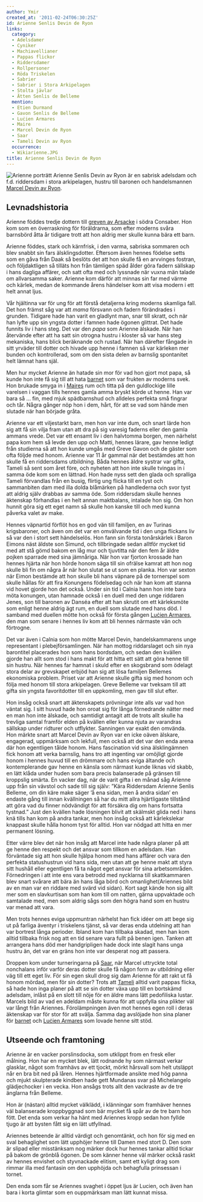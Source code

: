 ```yaml
---
author: Ymir
created_at: '2011-02-24T06:30:25Z'
id: Arienne Senlis Devin de Ryon
links:
  category:
  - Adelsdamer
  - Cyniker
  - Machiavellianer
  - Pappas flickor
  - Riddersdamer
  - Rollpersoner
  - Röda Triskelen
  - Sabrier
  - Sabrier i Stora Arkipelagen
  - Stolta jävlar
  - Ätten Senlis de Belleme
  mention:
  - Etien Durmand
  - Gavon Senlis de Belleme
  - Luċien Armares
  - Maire
  - Marcel Devin de Ryon
  - Saar
  - Tameli Devin av Ryon
  occurrence:
  - Wikiarienne.JPG
title: Arienne Senlis Devin de Ryon
---
```


![Arienne porträtt] Arienne Senlis Devin av Ryon är en sabrisk adelsdam och f.d. riddersdam i stora arkipelagen,
hustru till baronen och handelsmannen [Marcel Devin av Ryon].

Levnadshistoria
---------------

Arienne föddes tredje dottern till [greven av Arsacke] i södra Consaber. Hon kom som en överraskning
för föräldrarna, som efter moderns svåra barnsbörd åtta år tidigare trott att hon aldrig mer skulle
kunna bära ett barn.

Arienne föddes, stark och kärnfrisk, i den varma, sabriska sommaren och blev snabbt sin fars
älsklingsdotter. Eftersom även hennes födelse setts som en gåva från Daak så beslöts det att hon
skulle få en arvvinges fostran, och följdaktligen så tilläts hon från tämligen späd ålder göra
fadern sällskap i hans dagliga affärer, och satt ofta med och lyssnade när vuxna män talade om
allvarsamma saker. Arienne kom därför att minnas sin far med värme och kärlek, medan de kommande
årens händelser kom att visa modern i ett helt annat ljus.

Vår hjältinna var för ung för att förstå detaljerna kring moderns skamliga fall. Det hon främst såg
var att *mama* försvann och fadern förändrades i grunden. Tidigare hade han varit en gladlynt man,
snar till skratt, och när han lyfte upp sin yngsta dotter i famnen hade ögonen glittrat. Det hade
funnits liv i hans steg. Det var den *papa* som Arienne älskade. När han återvände efter att ha satt
sin otrogna hustru i kloster så var hans steg mekaniska, hans blick beräknande och rustad. När han
därefter fångade in sitt yrväder till dotter och hivade upp henne i famnen så var kärleken mer
bunden och kontrollerad, som om den sista delen av barnslig spontanitet helt lämnat hans själ.

Men hur mycket Arienne än hatade sin mor för vad hon gjort mot papa, så kunde hon inte få sig till
att hata [barnet] som var frukten av moderns svek. Hon brukade smyga in i [Maires] rum och titta på
den guldlockige lille varelsen i vaggan tills hennes gamla amma bryskt körde ut henne. Han var bara
så ... fin, med mjuk spädbarnshud och alldeles perfekta små fingrar och tår. Några gånger nöp hon i
dem, hårt, för att se vad som hände men slutade när han började gråta.

Arienne var ett viljestarkt barn, men hon var inte dum, och snart lärde hon sig att få sin vilja
fram utan att dra på sig varesig faderns eller den gamla ammans vrede. Det var ett ensamt liv i den
halvtomma borgen, men närhelst papa kom hem så levde den upp och Matti, hennes lärare, gav henne
ledigt från studierna så att hon kunde umgås med Greve Gavon och de gäster som ofta följde med
honom. Arienne var 11 år gammal när det bestämdes att hon skulle få en riddersdams utbildning. Båda
hennes äldre systrar var gifta, Tameli så sent som året före, och nyheten att hon inte skulle
tvingas in i samma öde kom som en lättnad. Hon hade nyss sett den glada och spralliga Tameli
förvandlas från en busig, flirtig ung flicka till en tyst och sammanbiten dam med illa dolda
blåmärken på handlederna och svor tyst att aldrig själv drabbas av samma öde. Som riddersdam skulle
hennes äktenskap förhandlas i en helt annan maktbalans, intalade hon sig. Om hon hunnit göra sig ett
eget namn så skulle hon kanske till och med kunna påverka valet av make.

Hennes väpnartid förflöt hos en god vän till familjen, en av Turinas krigsbaroner, och även om det
var en omvälvande tid i den unga flickans liv så var den i stort sett händelselös. Hon fann sin
första tonårskärlek i Baron Eimons näst äldste son Simund, och tillbringade sedan alltför mycket tid
med att stå gömd bakom en låg mur och tjuvtitta när den fem år äldre pojken sparrade med sina
jämnåriga. När hon var fjorton krossade han hennes hjärta när hon hörde honom säga till sin ofrälse
kamrat att hon nog skulle bli fin om några år när hon slutat se ut som en planka. Hon var sexton när
Eimon bestämde att hon skulle bli hans väpnare på de tornerspel som skulle hållas för att fira
Konungens födelsedag och när han kom att stanna vid hovet gjorde hon det också. Under sin tid i
Calnia hann hon inte bara möta konungen, utan hamnade också i en duell med den unge riddaren Jenes,
son till baronen av Danséa efter att han skrutit om ett kärleksmöte som enligt henne aldrig ägt rum,
en duell som slutade med hans död. I samband med duellen mötte hon också för första gången [Luċien
Armares], den man som senare i hennes liv kom att bli hennes närmaste vän och förtrogne.

Det var även i Calnia som hon mötte Marcel Devin, handelskammarens unge representant i
plebejförsamlingen. När han mottog riddarslaget och sin nya barontitel placerades hon som hans
bordsdam, och sedan den kvällen gjorde han allt som stod i hans makt för att hitta ett sätt att göra
henne till sin hustru. När hennes far hamnat i skuld efter en skogsbrand som ödelagt stora delar av
grevskapet erbjöd han sig att lösa familjen Bellemes ekonomiska problem. Priset var att Arienne
skulle gifta sig med honom och följa med honom till stora arkipelagen. Greve Belleme var tveksam
till att gifta sin yngsta favoritdotter till en uppkomling, men gav till slut efter.

Hon insåg också snart att äktenskapets prövningar inte alls var vad hon väntat sig. I sitt huvud
hade hon oroat sig för långa förnedrande nätter med en man hon inte älskade, och samtidigt antagit
att de trots allt skulle ha trevliga samtal framför elden på kvällen eller kunna njuta av varandras
sällskap under ridturer och utflykter. Sanningen var exakt den omvända. Hon märkte snart att Marcel
Devin av Ryon var en icke oäven älskare, engagerad, uppmärksam och lekfull, men också att det var
den enda arena där hon egentligen tålde honom. Hans fascination vid sina älsklingämnen fick honom
att verka barnslig, hans tro att ingenting var omöjligt gjorde honom i hennes huvud till en drömmare
och hans eviga ältande och kontemplerande gav henne en känsla som närmast kunde liknas vid skabb, en
lätt klåda under huden som bara precis balanserade på gränsen till kroppslig smärta. En vacker dag,
när de varit gifta i en månad såg Arienne upp från sin vävstol och sade till sig själv: ”Kära
Riddersdam Arienne Senlis Belleme, om din käre make säger ’å ena sidan, men å andra sidan’ en
endaste gång till innan kvällningen så har du mitt allra hjärtligaste tillstånd att göra vad du
finner nödvändigt för att försäkra dig om hans fortsatta tystnad.” Just den kvällen hade lösningen
blivit att skälmskt glida ned i hans knä tills han kom på andra tankar, men hon insåg också att
kärlekslekar knappast skulle hålla honom tyst för alltid. Hon var nödgad att hitta en mer permanent
lösning.

Etter värre blev det när hon insåg att Marcel inte hade några planer på att ge henne den respekt och
det ansvar som tillkom en adelsdam. Han förväntade sig att hon skulle hjälpa honom med hans affärer
och vara den perfekta statushustrun vid hans sida, men utan att ge henne makt att styra sitt hushåll
eller egentligen få ta något eget ansvar för sina arbetsområden. Förnedringen i att inte ens vara
betrodd med nycklarna till skattkammaren blev snart svårare att bära än hans låga börd och
omanlighet(Ariennes bild av en man var en riddare med svärd vid sidan). Kort sagt kände hon sig allt
mer som en slavkurtisan som han kom till om natten, gärna uppvaktade och samtalade med, men som
aldrig sågs som den högra hand som en hustru var menad att vara.

Men trots hennes eviga uppmuntran närhelst han fick idéer om att bege sig ut på farliga äventyr i
triskelens tjänst, så var deras enda utdelning att han var bortrest långa perioder. Ibland kom han
tillbaka skadad, men han kom alltid tillbaka frisk nog att en tid senare vara fullt på benen igen.
Tanken att arrangera hans död mer handgripligen hade dock inte slagit hans unga hustru än, det var
en gräns hon inte var desperat nog att passera.

Droppen kom under turneringarna på [Saar], när Marcel uttryckte total nonchalans inför varför deras
dotter skulle få någon form av utbildning eller väg till ett eget liv. För sin egen skull drog sig
dam Arienne för att rakt ut få honom mördad, men för sin dotter? Trots att [Tameli] alltid varit
pappas flicka, så hade hon inga planer på att se sin dotter växa upp till en bortskämd adelsdam,
inlåst på en slott till nöje för en äldre mans lätt pedofiliska lustar. Marcels bild av vad en
adeldam måste kunna för att uppfylla sina plikter väl var långt från Ariennes. Förolämpningen även
mot hennes egen roll i deras äktenskap var för stor för att svälja. Samma dag avslöjade hon sina
planer för [barnet] och [Luċien Armares] som lovade henne sitt stöd.

Utseende och framtoning
-----------------------

Arienne är en vacker porslinsdocka, som utklippt from en fresk eller målning. Hon har en mycket
blek, lätt rodnande hy som närmast verkar glasklar, något som framhävs av ett tjockt, mörkt hårsvall
som helt utsläppt når en bra bit ned på låren. Hennes hjärtformade ansikte med hög panna och mjukt
skulpterade kindben hade gett Mundanas svar på Michelangelo glädjechocker i en vecka. Hon ansågs
trots allt den vackraste av de tre änglarna från Belleme.

Hon är (nästan) alltid mycket välklädd, i klänningar som framhäver hennes väl balanserade
kroppbyggnad som bär mycket få spår av de tre barn hon fött. Det enda som verkar ha hänt med
Ariennes kropp sedan hon fyllde tjugo är att bysten fått sig en lätt utfyllnad.

Ariennes beteende är alltid värdigt och genomtänkt, och hon för sig med en sval behaglighet som lätt
upphöjer henne till Damen med stort D. Den som är slipad eller misstänksam nog märker dock hur
hennes tankar alltid tickar på bakom de grönblå ögonen. De som känner henne väl märker också raskt
av hennes envishet och styvnackade elitism, samt ett kyligt drag som rimmar illa med fantasin om den
upphöjda och behagfulla prinsessan i tornet.

Den enda som får se Ariennes svaghet i öppet ljus är Lucien, och även han bara i korta glimtar som
en ouppmärksam man lätt kunnat missa.

  [Arienne porträtt]: Wikiarienne.JPG "Wikiarienne.JPG"
  [Marcel Devin av Ryon]: Marcel_Devin_de_Ryon
  [greven av Arsacke]: Gavon_Senlis_de_Belleme
  [barnet]: Etien_Durmand
  [Maires]: Maire
  [Luċien Armares]: Luċien_Armares
  [Saar]: Saar
  [Tameli]: Tameli_Devin_av_Ryon